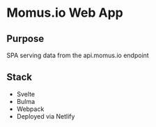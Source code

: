 # Momus.io Web App

## Purpose

SPA serving data from the api.momus.io endpoint

## Stack

- Svelte
- Bulma
- Webpack
- Deployed via Netlify
